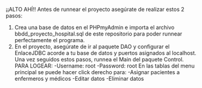 ¡¡ALTO AHÍ!! 
Antes de runnear el proyecto asegúrate de realizar estos 2 pasos:
1) Crea una base de datos en el PHPmyAdmin e importa el archivo bbdd_proyecto_hospital.sql de este
   repositorio para poder runnear perfectamente el programa.
2) En el proyecto, asegúrate de ir al paquete DAO y configurar el EnlaceJDBC acorde a tu base de
   datos y puertos asignados al localhost.
Una vez seguidos estos pasos, runnea el Main del paquete Control.
PARA LOGEAR:
  -Username: root
  -Password: root
En las tablas del menu principal se puede hacer click derecho para:
   -Asignar pacientes a enfermeros y médicos
   -Editar datos
   -Eliminar datos
